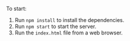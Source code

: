To start: 
1. Run `npm install` to install the dependencies.
2. Run `npm start` to start the server.
3. Run the `index.html` file from a web browser.